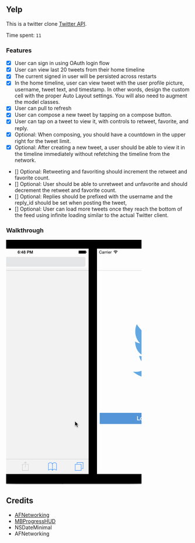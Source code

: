 ## Yelp

This is a twitter clone [Twitter API](https://dev.twitter.com/rest/public).

Time spent: `11`

### Features
- [X] User can sign in using OAuth login flow
- [X] User can view last 20 tweets from their home timeline
- [X] The current signed in user will be persisted across restarts
- [X] In the home timeline, user can view tweet with the user profile picture, username, tweet text, and timestamp. In other words, design the custom cell with the proper Auto Layout settings. You will also need to augment the model classes.
- [X] User can pull to refresh
- [X] User can compose a new tweet by tapping on a compose button.
- [X] User can tap on a tweet to view it, with controls to retweet, favorite, and reply.
- [X] Optional: When composing, you should have a countdown in the upper right for the tweet limit.
- [X] Optional: After creating a new tweet, a user should be able to view it in the timeline immediately without refetching the timeline from the network.
- [] Optional: Retweeting and favoriting should increment the retweet and favorite count.
- [] Optional: User should be able to unretweet and unfavorite and should decrement the retweet and favorite count.
- [] Optional: Replies should be prefixed with the username and the reply_id should be set when posting the tweet,
- [] Optional: User can load more tweets once they reach the bottom of the feed using infinite loading similar to the actual Twitter client.

### Walkthrough
![Video Walkthrough](https://github.com/arizqi/Twitter/blob/master/twitter.gif)

Credits
---------
* [AFNetworking](http://www.yelp.com/developers/documentation/v2/search_api)
* [MBProgressHUD](https://github.com/jdg/MBProgressHUD)
* NSDateMinimal
* AFNetworking